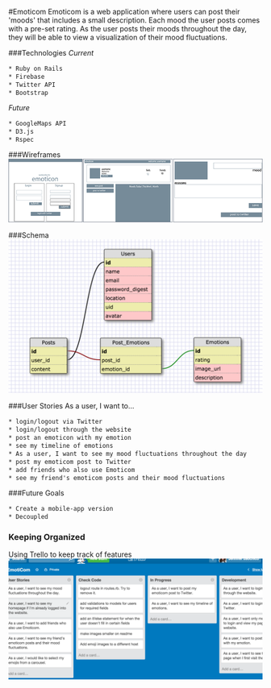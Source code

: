 #Emoticom
Emoticom is a web application where users can post their 'moods' that includes a small description. Each mood the user posts comes with a pre-set rating. As the user posts their moods throughout the day, they will be able to view a visualization of their mood fluctuations. 

###Technologies
_Current_
```
* Ruby on Rails
* Firebase
* Twitter API
* Bootstrap
```

_Future_
```
* GoogleMaps API
* D3.js
* Rspec 
```


###Wireframes
![alt text](public/full-wireframe.png "Wireframes") 

###Schema
![alt text](public/schema.png "Schema Design")


###User Stories
As a user, I want to...
```
* login/logout via Twitter
* login/logout through the website
* post an emoticon with my emotion
* see my timeline of emotions
* As a user, I want to see my mood fluctuations throughout the day
* post my emoticom post to Twitter
* add friends who also use Emoticom
* see my friend's emoticom posts and their mood fluctuations
```
###Future Goals
```
* Create a mobile-app version
* Decoupled
```

### Keeping Organized
Using Trello to keep track of features
![alt text](public/trello.png "Trello Board")

